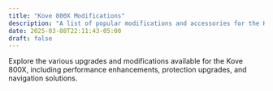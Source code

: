 ```yaml
---
title: "Kove 800X Modifications"
description: "A list of popular modifications and accessories for the Kove 800X."
date: 2025-03-08T22:11:43-05:00
draft: false
---
```


Explore the various upgrades and modifications available for the Kove 800X, including performance enhancements, protection upgrades, and navigation solutions.
